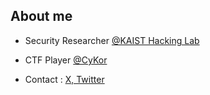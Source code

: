 ## About me
- Security Researcher [@KAIST Hacking Lab](https://kaist-hacking.github.io/)

- CTF Player [@CyKor](https://x.com/cykorku) 

- Contact : [X, Twitter](https://x.com/hareh4ru)
